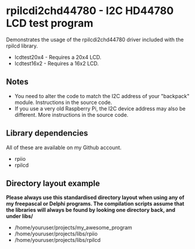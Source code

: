 # rpilcdi2chd44780 - I2C HD44780 LCD test program

Demonstrates the usage of the rpilcdi2chd44780 driver included with the rpilcd library.

* lcdtest20x4 - Requires a 20x4 LCD.
* lcdtest16x2 - Requires a 16x2 LCD.

## Notes

* You need to alter the code to match the I2C address of your "backpack" module. Instructions in the source code.
* If you use a very old Raspberry Pi, the I2C device address may also be different. More instructions in the source code.

## Library dependencies

All of these are available on my Github account.

* rpiio
* rpilcd

## Directory layout example

**Please always use this standardised directory layout when using any of my freepascal or Delphi programs. The compilation scripts assume that the libraries will always be found by looking one directory back, and under libs/<name>**

* /home/youruser/projects/my_awesome_program
* /home/youruser/projects/libs/rpiio
* /home/youruser/projects/libs/rpilcd


